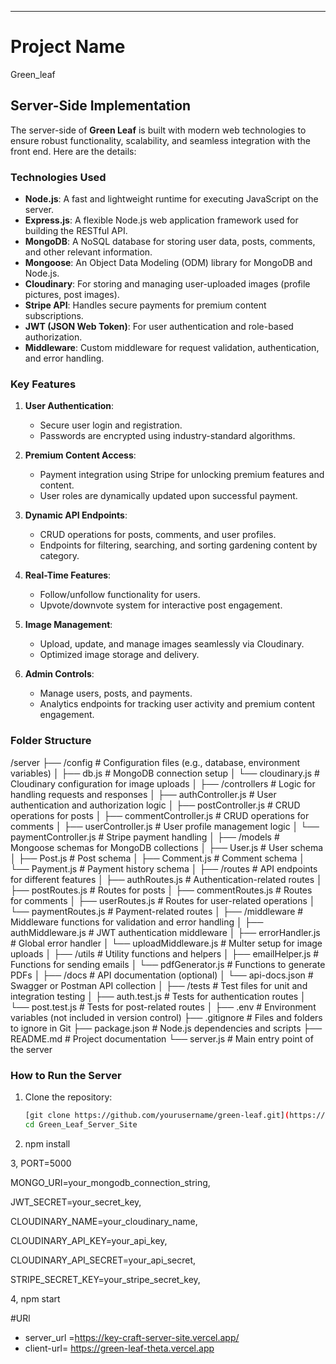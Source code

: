 ---

# Project Name

Green_leaf

## Server-Side Implementation

The server-side of **Green Leaf** is built with modern web technologies to ensure robust functionality, scalability, and seamless integration with the front end. Here are the details:

### Technologies Used
- **Node.js**: A fast and lightweight runtime for executing JavaScript on the server.
- **Express.js**: A flexible Node.js web application framework used for building the RESTful API.
- **MongoDB**: A NoSQL database for storing user data, posts, comments, and other relevant information.
- **Mongoose**: An Object Data Modeling (ODM) library for MongoDB and Node.js.
- **Cloudinary**: For storing and managing user-uploaded images (profile pictures, post images).
- **Stripe API**: Handles secure payments for premium content subscriptions.
- **JWT (JSON Web Token)**: For user authentication and role-based authorization.
- **Middleware**: Custom middleware for request validation, authentication, and error handling.

### Key Features
1. **User Authentication**: 
   - Secure user login and registration.
   - Passwords are encrypted using industry-standard algorithms.

2. **Premium Content Access**:
   - Payment integration using Stripe for unlocking premium features and content.
   - User roles are dynamically updated upon successful payment.

3. **Dynamic API Endpoints**:
   - CRUD operations for posts, comments, and user profiles.
   - Endpoints for filtering, searching, and sorting gardening content by category.

4. **Real-Time Features**:
   - Follow/unfollow functionality for users.
   - Upvote/downvote system for interactive post engagement.

5. **Image Management**:
   - Upload, update, and manage images seamlessly via Cloudinary.
   - Optimized image storage and delivery.

6. **Admin Controls**:
   - Manage users, posts, and payments.
   - Analytics endpoints for tracking user activity and premium content engagement.

### Folder Structure

/server
  ├── /config           # Configuration files (e.g., database, environment variables)
  │    ├── db.js         # MongoDB connection setup
  │    └── cloudinary.js # Cloudinary configuration for image uploads
  │
  ├── /controllers      # Logic for handling requests and responses
  │    ├── authController.js  # User authentication and authorization logic
  │    ├── postController.js  # CRUD operations for posts
  │    ├── commentController.js # CRUD operations for comments
  │    ├── userController.js   # User profile management logic
  │    └── paymentController.js # Stripe payment handling
  │
  ├── /models           # Mongoose schemas for MongoDB collections
  │    ├── User.js       # User schema
  │    ├── Post.js       # Post schema
  │    ├── Comment.js    # Comment schema
  │    └── Payment.js    # Payment history schema
  │
  ├── /routes           # API endpoints for different features
  │    ├── authRoutes.js  # Authentication-related routes
  │    ├── postRoutes.js  # Routes for posts
  │    ├── commentRoutes.js # Routes for comments
  │    ├── userRoutes.js   # Routes for user-related operations
  │    └── paymentRoutes.js # Payment-related routes
  │
  ├── /middleware       # Middleware functions for validation and error handling
  │    ├── authMiddleware.js  # JWT authentication middleware
  │    ├── errorHandler.js    # Global error handler
  │    └── uploadMiddleware.js # Multer setup for image uploads
  │
  ├── /utils            # Utility functions and helpers
  │    ├── emailHelper.js  # Functions for sending emails
  │    └── pdfGenerator.js # Functions to generate PDFs
  │
  ├── /docs             # API documentation (optional)
  │    └── api-docs.json  # Swagger or Postman API collection
  │
  ├── /tests            # Test files for unit and integration testing
  │    ├── auth.test.js  # Tests for authentication routes
  │    └── post.test.js  # Tests for post-related routes
  │
  ├── .env              # Environment variables (not included in version control)
  ├── .gitignore        # Files and folders to ignore in Git
  ├── package.json      # Node.js dependencies and scripts
  ├── README.md         # Project documentation
  └── server.js         # Main entry point of the server


       
   


### How to Run the Server
1. Clone the repository:
   ```bash
   [git clone https://github.com/yourusername/green-leaf.git](https://github.com/Akahad1/Green_Leaf_Server_Site.git)
   cd Green_Leaf_Server_Site
   
2. npm install
 
3, PORT=5000

   MONGO_URI=your_mongodb_connection_string,

   JWT_SECRET=your_secret_key,

   CLOUDINARY_NAME=your_cloudinary_name,

   CLOUDINARY_API_KEY=your_api_key,

   CLOUDINARY_API_SECRET=your_api_secret,

   STRIPE_SECRET_KEY=your_stripe_secret_key,

4, npm start

#URl

- server_url =https://key-craft-server-site.vercel.app/
- client-url= https://green-leaf-theta.vercel.app

